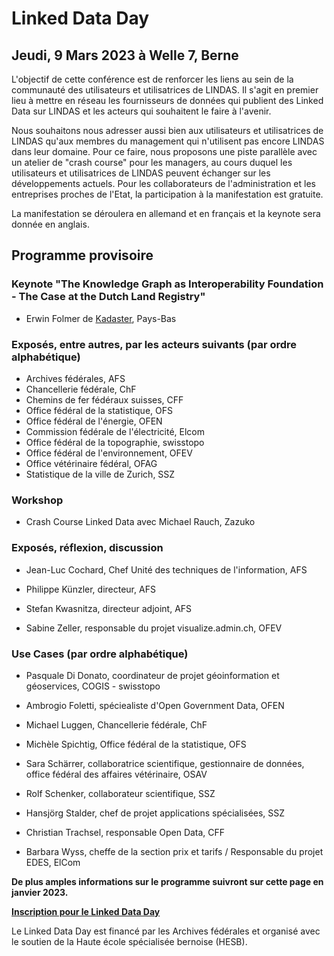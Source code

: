 # Linked Data Day 
## Jeudi, 9 Mars 2023 à Welle 7, Berne

L'objectif de cette conférence est de renforcer les liens au sein de la communauté des utilisateurs et utilisatrices de LINDAS. Il s'agit en premier lieu à mettre en réseau les fournisseurs de données qui publient des Linked Data sur LINDAS et les acteurs qui souhaitent le faire à l'avenir.

Nous souhaitons nous adresser aussi bien aux utilisateurs et utilisatrices de LINDAS qu'aux membres du management qui n'utilisent pas encore LINDAS dans leur domaine. Pour ce faire, nous proposons une piste parallèle avec un atelier de "crash course" pour les managers, au cours duquel les utilisateurs et utilisatrices de LINDAS peuvent échanger sur les développements actuels. Pour les collaborateurs de l'administration et les entreprises proches de l'Etat, la participation à la manifestation est gratuite.

La manifestation se déroulera en allemand et en français et la keynote sera donnée en anglais.

## Programme provisoire

### Keynote "The Knowledge Graph as Interoperability Foundation - The Case at the Dutch Land Registry"
- Erwin Folmer de [Kadaster](https://www.kadaster.nl/about-us "dieser Link führt zu Kadaster!"), Pays-Bas 

### Exposés, entre autres, par les acteurs suivants (par ordre alphabétique)
- Archives fédérales, AFS
- Chancellerie fédérale, ChF
- Chemins de fer fédéraux suisses, CFF
- Office fédéral de la statistique, OFS
- Office fédéral de l'énergie, OFEN
- Commission fédérale de l'électricité, Elcom 
- Office fédéral de la topographie, swisstopo
- Office fédéral de l'environnement, OFEV
- Office vétérinaire fédéral, OFAG
- Statistique de la ville de Zurich, SSZ 

### Workshop 
- Crash Course Linked Data avec Michael Rauch, Zazuko

### Exposés, réflexion, discussion 

- Jean-Luc Cochard, Chef Unité des techniques de l'information, AFS

- Philippe Künzler, directeur, AFS

- Stefan Kwasnitza, directeur adjoint, AFS

- Sabine Zeller, responsable du projet visualize.admin.ch, OFEV

### Use Cases (par ordre alphabétique)

- Pasquale Di Donato, coordinateur de projet géoinformation et géoservices, COGIS - swisstopo

- Ambrogio Foletti, spéciealiste d'Open Government Data, OFEN

- Michael Luggen, Chancellerie fédérale, ChF

- Michèle Spichtig, Office fédéral de la statistique, OFS

- Sara Schärrer, collaboratrice scientifique, gestionnaire de données, office fédéral des affaires vétérinaire, OSAV

- Rolf Schenker, collaborateur scientifique, SSZ

- Hansjörg Stalder, chef de projet applications spécialisées, SSZ

- Christian Trachsel, responsable Open Data, CFF

- Barbara Wyss, cheffe de la section prix et tarifs / Responsable du projet EDES, ElCom


**De plus amples informations sur le programme suivront sur cette page en janvier 2023.**

**[Inscription pour le Linked Data Day](https://campaign.bfh.ch/anmeldung-linked-data-day-2023/ "Inscription sur le site de la HESB!")**

Le Linked Data Day est financé par les Archives fédérales et organisé avec le soutien de la Haute école spécialisée bernoise (HESB). 
